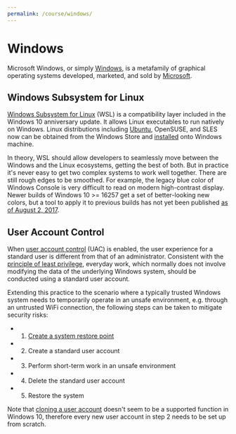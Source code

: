 ```yaml
---
permalink: /course/windows/
---
```

# Windows

Microsoft Windows, or simply [Windows](https://www.microsoft.com/en-us/windows/), is a metafamily of graphical operating systems developed, marketed, and sold by [Microsoft](http://realai.org/industry/microsoft/).

## Windows Subsystem for Linux

[Windows Subsystem for Linux](https://msdn.microsoft.com/en-us/commandline/wsl/about) (WSL) is a compatibility layer included in the Windows 10 anniversary update. It allows Linux executables to run natively on Windows. Linux distributions including [Ubuntu](http://realai.org/course/ubuntu/), OpenSUSE, and SLES now can be obtained from the Windows Store and [installed](https://msdn.microsoft.com/en-us/commandline/wsl/install_guide) onto Windows machine.

In theory, WSL should allow developers to seamlessly move between the Windows and the Linux ecosystems, getting the best of both. But in practice it's never easy to get two complex systems to work well together. There are still rough edges to be smoothed. For example, the legacy blue color of Windows Console is very difficult to read on modern high-contrast display. Newer builds of Windows 10 >= 16257 get a set of better-looking new colors, but a tool to apply it to previous builds has not yet been published [as of August 2, 2017](https://blogs.msdn.microsoft.com/commandline/2017/08/02/updating-the-windows-console-colors/).

## User Account Control

When [user account control](https://docs.microsoft.com/en-us/windows/access-protection/user-account-control/how-user-account-control-works) (UAC) is enabled, the user experience for a standard user is different from that of an administrator. Consistent with the [principle of least privilege](http://realai.org/course/security/#principle-of-least-privilege), everyday work, which normally does not involve modifying the data of the underlying Windows system, should be conducted using a standard user account.

Extending this practice to the scenario where a typically trusted Windows system needs to temporarily operate in an unsafe environment, e.g. through an untrusted WiFi connection, the following steps can be taken to mitigate security risks:

* 1) [Create a system restore point](https://support.microsoft.com/en-hk/help/4027538/windows-create-a-system-restore-point)
* 2) Create a standard user account
* 3) Perform short-term work in an unsafe environment
* 4) Delete the standard user account
* 5) Restore the system

Note that [cloning a user account](https://answers.microsoft.com/en-us/windows/forum/windows_10-start/copying-user-profile-or-cloning-a-user-account/06aac64f-d1d8-4eb9-bea2-7a55a1a6b04f) doesn't seem to be a supported function in Windows 10, therefore every new user account in step 2 needs to be set up from scratch.

